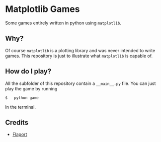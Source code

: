 # Matplotlib Games

Some games entirely written in python using `matplotlib`.

## Why?

Of course `matplotlib` is a plotting library and was never intended to write games.
This repository is just to illustrate what `matplotlib` is capable of.

## How do I play?

All the subfolder of this repository contain a `__main__.py` file. You can just
play the game by running

```
$   python game
```
In the terminal.


## Credits

* [Flaport](http://github.com/flaport/)